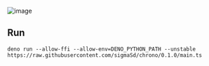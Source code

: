 ![image](https://github.com/sigmaSd/chrono/assets/22427111/96326143-c821-46bb-ad60-41d0424ec754)

## Run
```
deno run --allow-ffi --allow-env=DENO_PYTHON_PATH --unstable https://raw.githubusercontent.com/sigmaSd/chrono/0.1.0/main.ts
```
